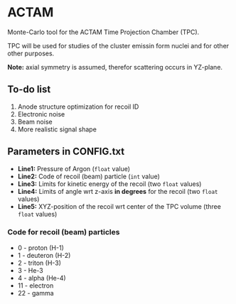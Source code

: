 
# ACTAM

Monte-Carlo tool for the ACTAM Time Projection Chamber (TPC).

TPC will be used for studies of the cluster emissin form nuclei and for other other purposes.

**Note:** axial symmetry is assumed, therefor scattering occurs in YZ-plane. 

## To-do list

 1. Anode structure optimization for recoil ID
 2. Electronic noise
 3. Beam noise
 4. More realistic signal shape

## Parameters in CONFIG.txt

 - **Line1:** Pressure of Argon (`float` value)
 - **Line2:** Code of recoil (beam) particle (`int` value)
 - **Line3:** Limits for kinetic energy of the recoil (two `float` values)
 - **Line4:** Limits of angle wrt z-axis **in degrees** for the recoil (two `float` values)
 - **Line5:** XYZ-position of the recoil wrt center of the TPC volume (three `float` values)

### Code for recoil (beam) particles

 * 0 - proton (H-1)
 * 1 - deuteron (H-2)
 * 2 - triton (H-3)
 * 3 - He-3
 * 4 - alpha (He-4)
 * 11 - electron
 * 22 - gamma 


